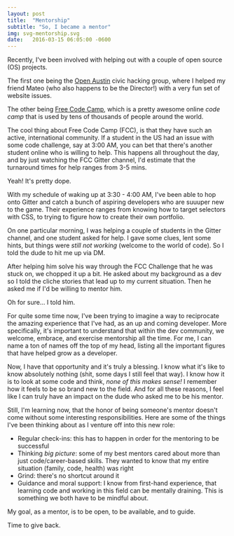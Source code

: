 ```yaml
---
layout: post
title:  "Mentorship"
subtitle: "So, I became a mentor"
img: svg-mentorship.svg
date:   2016-03-15 06:05:00 -0600
---
```

Recently, I've been involved with helping out with a couple of open source (OS) projects.

The first one being the <a href="http://open-austin.org" target="blank">Open Austin</a> civic hacking group, where I helped my friend Mateo (who also happens to be the Director!) with a very fun set of website issues.

The other being <a href="https://freecodecamp.com" target="blank">Free Code Camp</a>, which is a pretty awesome online *code camp* that is used by tens of thousands of people around the world.

The cool thing about Free Code Camp (FCC), is that they have such an active, international community. If a student in the US had an issue with some code challenge, say at 3:00 AM, you can bet that there's another student online who is willing to help. This happens all throughout the day, and by just watching the FCC Gitter channel, I'd estimate that the turnaround times for help ranges from 3-5 mins.

Yeah! It's pretty dope.

With my schedule of waking up at 3:30 - 4:00 AM, I've been able to hop onto Gitter and catch a bunch of aspiring developers who are suuuper new to the game. Their experience ranges from knowing how to target selectors with CSS, to trying to figure how to create their own portfolio.

On one particular morning, I was helping a couple of students in the Gitter channel, and one student asked for help. I gave some clues, lent some hints, but things were *still not working* (welcome to the world of code). So I told the dude to hit me up via DM.

After helping him solve his way through the FCC Challenge that he was stuck on, we chopped it up a bit. He asked about my background as a dev so I told the cliche stories that lead up to my current situation. Then he asked me if I'd be willing to mentor him.

<span class="quote">Oh for sure...</span> I told him.

For quite some time now, I've been trying to imagine a way to reciprocate the amazing experience that I've had, as an up and coming developer. More specifically, it's important to understand that within the dev community, we welcome, embrace, and exercise mentorship all the time. For me, I can name a ton of names off the top of my head, listing all the important figures that have helped grow as a developer.

Now, I have that opportunity and it's truly a blessing. I know what it's like to know absolutely nothing (shit, some days I still feel that way). I know how it is to look at some code and think, *none of this makes sense!* I remember how it feels to be so brand new to the field. And for all these reasons, I feel like I can truly have an impact on the dude who asked me to be his mentor.

Still, I'm learning now, that the honor of being someone's mentor doesn't come without some interesting responsibilities. Here are some of the things I've been thinking about as I venture off into this new role:

- Regular check-ins: this has to happen in order for the mentoring to be successful
- Thinking *big picture*: some of my best mentors cared about more than just code/career-based skills. They wanted to know that my entire situation (family, code, health) was right
- Grind: there's no shortcut around it
- Guidance and moral support: I know from first-hand experience, that learning code and working in this field can be mentally draining. This is something we both have to be mindful about.

My goal, as a mentor, is to be open, to be available, and to guide.

Time to give back.